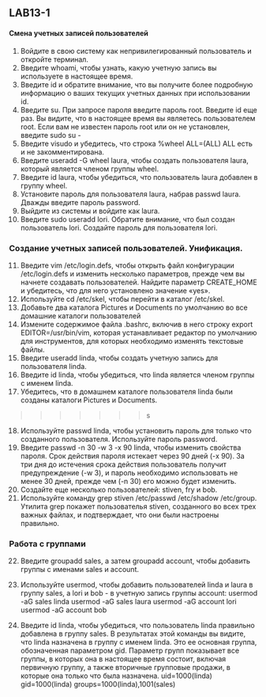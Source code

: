 ## LAB13-1

#### Смена учетных записей пользователей

1. Войдите в свою систему как непривилегированный пользователь и откройте терминал.
2. Введите whoami, чтобы узнать, какую учетную запись вы используете в настоящее время. 
3. Введите id и обратите внимание, что вы получите более подробную информацию о ваших текущих учетных данных при использовании id.
4. Введите su. При запросе пароля введите пароль root. Введите id еще раз. Вы видите, что в настоящее время вы являетесь пользователем root. Если вам не известен пароль root или он не установлен, введите sudo su -
5. Введите visudo и убедитесь, что строка %wheel ALL=(ALL) ALL есть и не закомментирована.
6. Введите useradd -G wheel laura, чтобы создать пользователя laura, который является членом группы wheel.
7. Введите id laura, чтобы убедиться, что пользователь laura добавлен в группу wheel.
8. Установите пароль для пользователя laura, набрав passwd laura. Дважды введите пароль password.
9. Выйдите из системы и войдите как laura.
10. Введите sudo useradd lori. Обратите внимание, что был создан пользователь lori. Создайте пароль для пользователя lori.

### Создание учетных записей пользователей. Унификация.

11. Введите vim /etc/login.defs, чтобы открыть файл конфигурации /etc/login.defs и изменить несколько параметров, прежде чем вы начнете создавать пользователей. Найдите параметр CREATE_HOME и убедитесь, что для него установлено значение «yes».
12. Используйте cd /etc/skel, чтобы перейти в каталог /etc/skel. 
13. Добавьте два каталога Pictures и Documents по умолчанию во все домашние каталоги пользователей
14. Измените содержимое файла .bashrc, включив в него строку export EDITOR=/usr/bin/vim, которая устанавливает редактор по умолчанию для инструментов, для которых необходимо изменять текстовые файлы.
15. Введите useradd linda, чтобы создать учетную запись для пользователя linda. 
16. Введите id linda, чтобы убедиться, что linda является членом группы с именем linda. 
17. Убедитесь, что в домашнем каталоге пользователя linda были созданы каталоги Pictures и Documents.
>>>>>>>s
18. Используйте passwd linda, чтобы установить пароль для только что созданного пользователя. Используйте пароль password.
19. Введите passwd -n 30 -w 3 -x 90 linda, чтобы изменить свойства пароля. Срок действия пароля истекает через 90 дней (-x 90). За три дня до истечения срока действия пользователь получит предупреждение (-w 3), и пароль необходимо использовать не менее 30 дней, прежде чем (-n 30) его можно будет изменить.
20. Создайте еще несколько пользователей: stiven, fry и bob.
21. Используйте команду grep stiven /etc/passwd /etc/shadow /etc/group. Утилита grep покажет пользователья stiven, созданного во всех трех важных файлах, и подтверждает, что они были настроены правильно.

### Работа с группами

22. Введите groupadd sales, а затем groupadd account, чтобы добавить группы с именами sales и account.
23. Используйте usermod, чтобы добавить пользователей linda и laura в группу sales, а lori и bob - в учетную запись группы account:
usermod -aG sales linda
usermod -aG sales laura
usermod -aG account lori
usermod -aG account bob

24. Введите id linda, чтобы убедиться, что пользователь linda правильно добавлена в группу sales. В результатах этой команды вы видите, что linda назначена в группу с именем linda. Это ее основная группа, обозначенная параметром gid. Параметр групп показывает все группы, в которых она в настоящее время состоит, включая первичную группу, а также вторичные групповые продажи, в которые она только что была назначена.
uid=1000(linda) gid=1000(linda) groups=1000(linda),1001(sales)